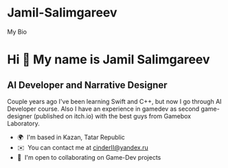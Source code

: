 # Jamil-Salimgareev
My Bio

Hi 👋 My name is Jamil Salimgareev
==================================

AI Developer and Narrative Designer
-----------------------------------

Couple years ago I've been learning Swift and C++, but now I go through AI Developer course. Also I have an experience in gamedev as second game-designer (published on itch.io) with the best guys from Gamebox Laboratory.

*   🌍  I'm based in Kazan, Tatar Republic
*   ✉️  You can contact me at [cinderII@yandex.ru](mailto:cinderII@yandex.ru)
*   🤝  I'm open to collaborating on Game-Dev projects
